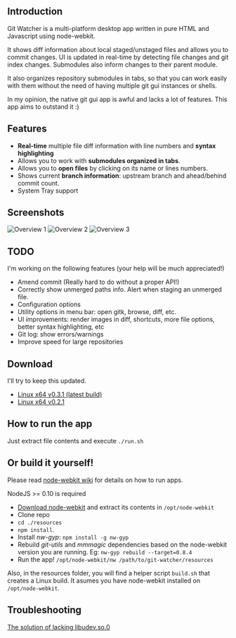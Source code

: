 ## Introduction

Git Watcher is a multi-platform desktop app written in pure HTML and Javascript using node-webkit.

It shows diff information about local staged/unstaged files and allows you to commit changes. UI is updated in real-time by detecting file changes and git index changes. Submodules also inform changes to their parent module.

It also organizes repository submodules in tabs, so that you can work easily with them without the need of having multiple git gui instances or shells.

In my opinion, the native git gui app is awful and lacks a lot of features. This app aims to outstand it :)

## Features

* **Real-time** multiple file diff information with line numbers and **syntax highlighting**
* Allows you to work with **submodules organized in tabs**.
* Allows you to **open files** by clicking on its name or lines numbers.
* Shows current **branch information**: upstream branch and ahead/behind commit count.
* System Tray support

## Screenshots
![Overview 1](http://screencloud.net/img/screenshots/d10102d44ddc040b2adb891b0ffdbffd.png)
![Overview 2](http://screencloud.net/img/screenshots/91176b2babb1b4df89a6b3ca0347a620.png)
![Overview 3](http://screencloud.net/img/screenshots/5b081d51fd0e1bef058ce68e73a832db.png)

## TODO

I'm working on the following features
(your help will be much appreciated!)

* Amend commit (Really hard to do without a proper API!)
* Correctly show unmerged paths info. Alert when staging an unmerged file.
* Configuration options
* Utility options in menu bar: open gitk, browse, diff, etc.
* UI improvements: render images in diff, shortcuts, more file options, better syntax highlighting, etc
* Git log: show errors/warnings
* Improve speed for large repositories

## Download

I'll try to keep this updated.

* [Linux x64 v0.3.1 (latest build)](https://mega.co.nz/#!DUwGyJxD!-h-Wjw6rHpUEbIbk4XWb0uJAXN1GD09OGPUwmOGQjpw)
* [Linux x64 v0.2.1](https://www.dropbox.com/s/rj7w3n80jrf21fu/git-watcher-linux-x64-v0.2.1.tar.gz)

## How to run the app

Just extract file contents and execute `./run.sh`

## Or build it yourself!

Please read [node-webkit wiki](https://github.com/rogerwang/node-webkit/wiki) for details on how to run apps.

NodeJS >= 0.10 is required

* [Download node-webkit](https://github.com/rogerwang/node-webkit#downloads) and extract its contents in `/opt/node-webkit`
* Clone repo 
* `cd ./resources`
* `npm install`.
* Install *nw-gyp*: `npm install -g nw-gyp`
* Rebuild *git-utils* and *mmmagic* dependencies based on the node-webkit version you are running. Eg: `nw-gyp rebuild --target=0.8.4`
* Run the app! `/opt/node-webkit/nw /path/to/git-watcher/resources`

Also, in the resources folder, you will find a helper script `build.sh` that creates a Linux build. It asumes you have node-webkit installed on `/opt/node-webkit`.

## Troubleshooting

[The solution of lacking libudev.so.0](https://github.com/rogerwang/node-webkit/wiki/The-solution-of-lacking-libudev.so.0)
